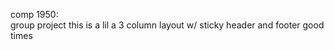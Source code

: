 comp 1950:                    
group project 
this is a lil a 3 column layout w/ sticky header and footer
good times
